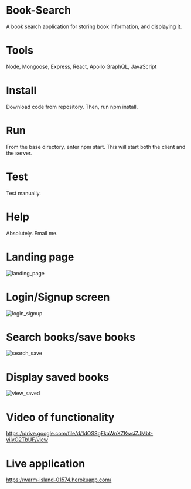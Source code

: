 # Book-Search
A book search application for storing book information, and displaying it.

# Tools
Node, Mongoose, Express, React, Apollo GraphQL, JavaScript

# Install
Download code from repository. Then, run npm install.

# Run
From the base directory, enter npm start. This will start both the client and the server.

# Test
Test manually.

# Help
Absolutely. Email me.

# Landing page
![landing_page](https://user-images.githubusercontent.com/52082187/104504232-5fc77400-559f-11eb-84f9-3aa01d412a26.jpg)

# Login/Signup screen
![login_signup](https://user-images.githubusercontent.com/52082187/104504236-60f8a100-559f-11eb-8e4c-fc8ef511ef3c.jpg)

# Search books/save books
![search_save](https://user-images.githubusercontent.com/52082187/104504238-61913780-559f-11eb-87f1-e125616b274b.jpg)

# Display saved books
![view_saved](https://user-images.githubusercontent.com/52082187/104504240-6229ce00-559f-11eb-8c9e-73050456e593.jpg)

# Video of functionality
https://drive.google.com/file/d/1dOSSgFkaWnXZKwsiZJMbt-yiIyO2TbUF/view

# Live application
https://warm-island-01574.herokuapp.com/
